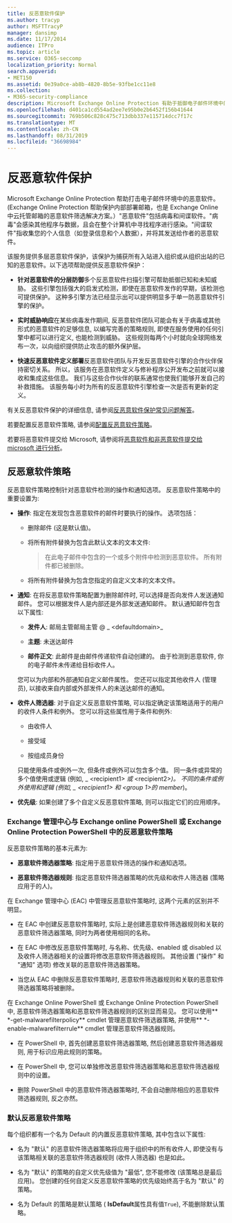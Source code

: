 ```yaml
---
title: 反恶意软件保护
ms.author: tracyp
author: MSFTTracyP
manager: dansimp
ms.date: 11/17/2014
audience: ITPro
ms.topic: article
ms.service: O365-seccomp
localization_priority: Normal
search.appverid:
- MET150
ms.assetid: 0e39a0ce-ab8b-4820-8b5e-93fbe1cc11e8
ms.collection:
- M365-security-compliance
description: Microsoft Exchange Online Protection 有助于抵御电子邮件环境中的恶意软件。 "恶意软件"包括病毒和间谍软件。 "病毒"会感染其他程序与数据，且会在整个计算机中寻找程序进行感染。 间谍软件指收集您的个人信息（如登录信息和个人数据），并将其发送给作者的恶意软件。
ms.openlocfilehash: d401ca1cd554ad2ee7e95b0e2b6452f156b41644
ms.sourcegitcommit: 769b506c828c475c713dbb337e115714dcc7f17c
ms.translationtype: MT
ms.contentlocale: zh-CN
ms.lasthandoff: 08/31/2019
ms.locfileid: "36698984"
---
```

# <a name="anti-malware-protection"></a>反恶意软件保护

Microsoft Exchange Online Protection 帮助打击电子邮件环境中的恶意软件。(Exchange Online Protection 帮助保护内部部署邮箱，也是 Exchange Online 中云托管邮箱的恶意软件筛选解决方案。）"恶意软件"包括病毒和间谍软件。"病毒"会感染其他程序与数据，且会在整个计算机中寻找程序进行感染。"间谍软件"指收集您的个人信息（如登录信息和个人数据），并将其发送给作者的恶意软件。
  
该服务提供多层恶意软件保护，该保护为捕获所有入站进入组织或从组织出站的已知的恶意软件。以下选项帮助提供反恶意软件保护：
  
- **针对恶意软件的分层防御**多个反恶意软件扫描引擎可帮助抵御已知和未知威胁。 这些引擎包括强大的启发式检测，即使在恶意软件发作的早期，该检测也可提供保护。 这种多引擎方法已经显示出可以提供明显多于单一防恶意软件引擎的保护。

- **实时威胁响应**在某些病毒发作期间, 反恶意软件团队可能会有关于病毒或其他形式的恶意软件的足够信息, 以编写完善的策略规则, 即使在服务使用的任何引擎中都可以进行定义, 也能检测到威胁。 这些规则每两个小时就向全球网络发布一次，以向组织提供防止攻击的额外保护层。 

- **快速反恶意软件定义部署**反恶意软件团队与开发反恶意软件引擎的合作伙伴保持密切关系。 所以，该服务在恶意软件定义与修补程序公开发布之前就可以接收和集成这些信息。 我们与这些合作伙伴的联系通常也使我们能够开发自己的补救措施。 该服务每小时为所有的反恶意软件引擎检查一次是否有更新的定义。

有关反恶意软件保护的详细信息, 请参阅[反恶意软件保护常见问题解答](anti-malware-protection-faq-eop.md)。

若要配置反恶意软件策略, 请参阅[配置反恶意软件策略](configure-anti-malware-policies.md)。

若要将恶意软件提交给 Microsoft, 请参阅将[恶意软件和非恶意软件提交给 microsoft 进行分析](submitting-malware-and-non-malware-to-microsoft-for-analysis.md)。
  
## <a name="anti-malware-policies"></a>反恶意软件策略

反恶意软件策略控制针对恶意软件检测的操作和通知选项。 反恶意软件策略中的重要设置为:

- **操作**: 指定在发现包含恶意软件的邮件时要执行的操作。 选项包括：

  - 删除邮件 (这是默认值)。

  - 将所有附件替换为包含此默认文本的文本文件:

    > 在此电子邮件中包含的一个或多个附件中检测到恶意软件。 所有附件都已被删除。

  - 将所有附件替换为包含您指定的自定义文本的文本文件。

- **通知**: 在将反恶意软件策略配置为删除邮件时, 可以选择是否向发件人发送通知邮件。 您可以根据发件人是内部还是外部发送通知邮件。 默认通知邮件包含以下属性:

  - **发件人**: 邮局主管邮局主管 @ _ \<defaultdomain\>_

  - **主题**: 未送达邮件

  - **邮件正文**: 此邮件是由邮件传递软件自动创建的。 由于检测到恶意软件, 你的电子邮件未传递给目标收件人。

  您可以为内部和外部通知自定义邮件属性。 您还可以指定其他收件人 (管理员), 以接收来自内部或外部发件人的未送达邮件的通知。

- **收件人筛选器**: 对于自定义反恶意软件策略, 可以指定确定该策略适用于的用户的收件人条件和例外。 您可以将这些属性用于条件和例外:

  - 由收件人

  - 接受域

  - 按组成员身份

  只能使用条件或例外一次, 但条件或例外可以包含多个值。 同一条件或异常的多个值使用或逻辑 (例如, _ \<recipient1\> _或_ \<recipient2\>_)。 不同的条件或例外使用和逻辑 (例如, _ \<recipient1\> _和_ \<group 1\>的 member_)。

- **优先级**: 如果创建了多个自定义反恶意软件策略, 则可以指定它们的应用顺序。

### <a name="anti-malware-policies-in-the-exchange-admin-center-vs-exchange-online-powershell-or-exchange-online-protection-powershell"></a>Exchange 管理中心与 Exchange online PowerShell 或 Exchange Online Protection PowerShell 中的反恶意软件策略

反恶意软件策略的基本元素为:

- **恶意软件筛选器策略**: 指定用于恶意软件筛选的操作和通知选项。

- **恶意软件筛选器规则**: 指定恶意软件筛选器策略的优先级和收件人筛选器 (策略应用于的人)。

在 Exchange 管理中心 (EAC) 中管理反恶意软件策略时, 这两个元素的区别并不明显。

- 在 EAC 中创建反恶意软件策略时, 实际上是创建恶意软件筛选器规则和关联的恶意软件筛选器策略, 同时为两者使用相同的名称。

- 在 EAC 中修改反恶意软件策略时, 与名称、优先级、enabled 或 disabled 以及收件人筛选器相关的设置将修改恶意软件筛选器规则。 其他设置 ("操作" 和 "通知" 选项) 修改关联的恶意软件筛选器策略。

- 当您从 EAC 中删除反恶意软件策略时, 恶意软件筛选器规则和关联的恶意软件筛选器策略将被删除。

在 Exchange Online PowerShell 或 Exchange Online Protection PowerShell 中, 恶意软件筛选器策略和恶意软件筛选器规则的区别显而易见。 您可以使用** \*-get-malwarefilterpolicy** cmdlet 管理恶意软件筛选器策略, 并使用** \*-enable-malwarefilterrule** cmdlet 管理恶意软件筛选器规则。

- 在 PowerShell 中, 首先创建恶意软件筛选器策略, 然后创建恶意软件筛选器规则, 用于标识应用此规则的策略。

- 在 PowerShell 中, 您可以单独修改恶意软件筛选器策略和恶意软件筛选器规则中的设置。

- 删除 PowerShell 中的恶意软件筛选器策略时, 不会自动删除相应的恶意软件筛选器规则, 反之亦然。

### <a name="default-anti-malware-policy"></a>默认反恶意软件策略

每个组织都有一个名为 Default 的内置反恶意软件策略, 其中包含以下属性:

- 名为 "默认" 的恶意软件筛选器策略将应用于组织中的所有收件人, 即使没有与该策略相关联的恶意软件筛选器规则 (收件人筛选器) 也是如此。

- 名为 "默认" 的策略的自定义优先级值为 "最低", 您不能修改 (该策略总是最后应用)。 您创建的任何自定义反恶意软件策略的优先级始终高于名为 "默认" 的策略。

- 名为 Default 的策略是默认策略 ( **IsDefault**属性具有值`True`), 不能删除默认策略。
